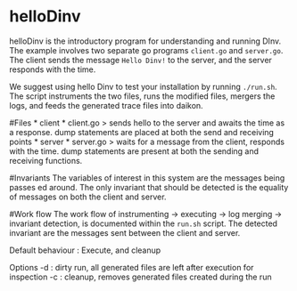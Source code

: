 # helloDinv

helloDinv is the introductory program for understanding and running
DInv. The example involves two separate go programs `client.go` and
`server.go`. The client sends the message `Hello Dinv!` to the server,
and the server responds with the time.

We suggest using hello Dinv to test your installation by running
`./run.sh`. The script instruments the two files, runs the modified
files, mergers the logs, and feeds the generated trace files into
daikon.

#Files
    * client
        * client.go > sends hello to the server and awaits the time as
          a response. dump statements are placed at both the send and
receiving points
    * server
        * server.go > waits for a message from the client, responds
          with the time. dump statements are present at both the
sending and receiving functions.


#Invariants
The variables of interest in this system are the messages being
passes ed around. The only invariant that should be detected is the
equality of messages on both the client and server.

#Work flow
The work flow of instrumenting -> executing -> log merging -> invariant
detection, is documented within the `run.sh` script.
The detected invariant are the messages sent between the client and server.

Default behaviour : Execute, and cleanup

Options 
   -d : dirty run, all generated files are left after execution for
   inspection
   -c : cleanup, removes generated files created during the run

